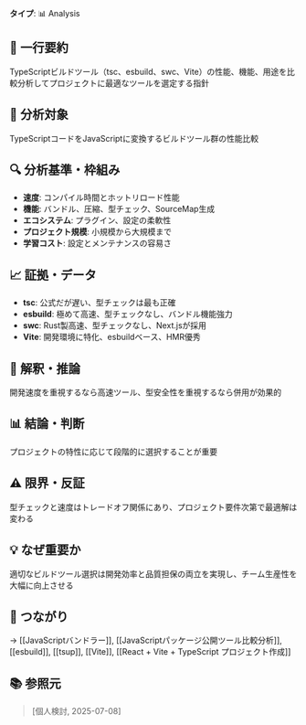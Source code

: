 **タイプ**: 📊 Analysis

## 📝 一行要約
TypeScriptビルドツール（tsc、esbuild、swc、Vite）の性能、機能、用途を比較分析してプロジェクトに最適なツールを選定する指針

## 🎯 分析対象
TypeScriptコードをJavaScriptに変換するビルドツール群の性能比較

## 🔍 分析基準・枠組み
- **速度**: コンパイル時間とホットリロード性能
- **機能**: バンドル、圧縮、型チェック、SourceMap生成
- **エコシステム**: プラグイン、設定の柔軟性
- **プロジェクト規模**: 小規模から大規模まで
- **学習コスト**: 設定とメンテナンスの容易さ

## 📈 証拠・データ
- **tsc**: 公式だが遅い、型チェックは最も正確
- **esbuild**: 極めて高速、型チェックなし、バンドル機能強力
- **swc**: Rust製高速、型チェックなし、Next.jsが採用
- **Vite**: 開発環境に特化、esbuildベース、HMR優秀

## 🧠 解釈・推論
開発速度を重視するなら高速ツール、型安全性を重視するなら併用が効果的

## 📊 結論・判断
プロジェクトの特性に応じて段階的に選択することが重要

## ⚠️ 限界・反証
型チェックと速度はトレードオフ関係にあり、プロジェクト要件次第で最適解は変わる

## 💡 なぜ重要か
適切なビルドツール選択は開発効率と品質担保の両立を実現し、チーム生産性を大幅に向上させる

## 🔗 つながり
→ [[JavaScriptバンドラー]], [[JavaScriptパッケージ公開ツール比較分析]], [[esbuild]], [[tsup]], [[Vite]], [[React + Vite + TypeScript プロジェクト作成]]

## 📚 参照元
> [個人検討, 2025-07-08]